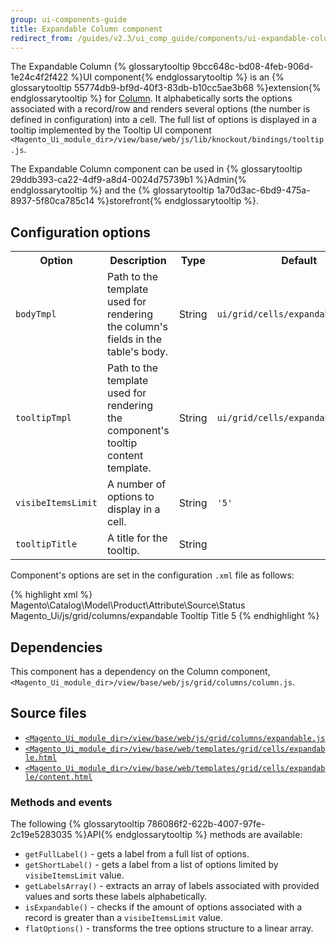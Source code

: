 ```yaml
---
group: ui-components-guide
title: Expandable Column сomponent
redirect_from: /guides/v2.3/ui_comp_guide/components/ui-expandable-column.html
---
```


The Expandable Column {% glossarytooltip 9bcc648c-bd08-4feb-906d-1e24c4f2f422 %}UI component{% endglossarytooltip %} is an {% glossarytooltip 55774db9-bf9d-40f3-83db-b10cc5ae3b68 %}extension{% endglossarytooltip %} for [Column]({{page.baseurl}}/ui-components/components/column.html). It alphabetically sorts the options associated with a record/row and renders several options (the number is defined in configuration) into a cell. The full list of options is displayed in a tooltip implemented by the Tooltip UI component `<Magento_Ui_module_dir>/view/base/web/js/lib/knockout/bindings/tooltip.js`.

The Expandable Column component can be used in {% glossarytooltip 29ddb393-ca22-4df9-a8d4-0024d75739b1 %}Admin{% endglossarytooltip %} and the {% glossarytooltip 1a70d3ac-6bd9-475a-8937-5f80ca785c14 %}storefront{% endglossarytooltip %}.

## Configuration options

<table>
    <tr>
        <th>Option</th>
        <th>Description</th>
        <th>Type</th>
        <th>Default</th>
    </tr>
    <tr>
        <td><code>bodyTmpl</code></td>
        <td>Path to the template used for rendering the column's fields in the table's body.</td>
        <td>String</td>
        <td><code>ui/grid/cells/expandable</code></td>
    </tr>
    <tr>
        <td><code>tooltipTmpl</code></td>
        <td>Path to the template used for rendering the component's tooltip content template.</td>
        <td>String</td>
        <td><code>ui/grid/cells/expandable/content</code></td>
    </tr>
    <tr>
        <td><code>visibeItemsLimit</code></td>
        <td>A number of options to display in a cell.</td>
        <td>String</td>
        <td><code>'5'</code></td>
    </tr>
    <tr>
        <td><code>tooltipTitle</code></td>
        <td>A title for the tooltip.</td>
        <td>String</td>
        <td />
    </tr>
</table>

Component's options are set in the configuration `.xml` file as follows:

{% highlight xml %}
<column name="ids" class="Magento\Ui\Component\MassAction\Columns\Column">
    <argument name="data" xsi:type="array">
        <item name="options" xsi:type="object">Magento\\Catalog\\Model\\Product\\Attribute\\Source\\Status</item>
        <item name="config" xsi:type="array">
            <item name="component" xsi:type="string">Magento_Ui/js/grid/columns/expandable</item>
            <item name="tooltipTitle" xsi:type="string">Tooltip Title</item>
            <item name="visibeItemsLimit" xsi:type="number">5</item>
        </item>
    </argument>
</column>
{% endhighlight %}

## Dependencies

This component has a dependency on the Column component, `<Magento_Ui_module_dir>/view/base/web/js/grid/columns/column.js`.

## Source files

* [`<Magento_Ui_module_dir>/view/base/web/js/grid/columns/expandable.js`]({{site.mage2200url}}app/code/Magento/Ui/view/base/web/js/grid/columns/expandable.js)
* [`<Magento_Ui_module_dir>/view/base/web/templates/grid/cells/expandable.html`]({{site.mage2200url}}app/code/Magento/Ui/view/base/web/templates/grid/cells/expandable.html)
* [`<Magento_Ui_module_dir>/view/base/web/templates/grid/cells/expandable/content.html`]({{site.mage2200url}}app/code/Magento/Ui/view/base/web/templates/grid/cells/expandable/content.html)

### Methods and events

The following {% glossarytooltip 786086f2-622b-4007-97fe-2c19e5283035 %}API{% endglossarytooltip %} methods are available:

* `getFullLabel()` - gets a label from a full list of options.
* `getShortLabel()` - gets a label from a list of options limited by `visibeItemsLimit` value.
* `getLabelsArray()` - extracts an array of labels associated with provided values and sorts these labels alphabetically.
* `isExpandable()` - checks if the amount of options associated with a record is greater than a `visibeItemsLimit` value.
* `flatOptions()` - transforms the tree options structure to a linear array.

